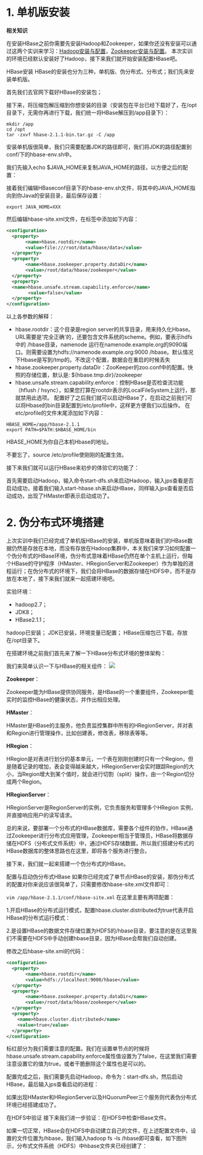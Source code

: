 # 1. 单机版安装
**相关知识**

在安装HBase之前你需要先安装Hadoop和Zookeeper，如果你还没有安装可以通过这两个实训来学习：[Hadoop安装与配置](https://www.educoder.net/shixuns/wliam3nq/challenges)，[Zookeeper安装与配置](https://www.educoder.net/shixuns/ienafu69/challenges)。
本次实训的环境已经默认安装好了Hadoop，接下来我们就开始安装配置HBase吧。

HBase安装
HBase的安装也分为三种，单机版、伪分布式、分布式；我们先来安装单机版。

首先我们去官网下载好HBase的安装包；

接下来，将压缩包解压缩到你想安装的目录（安装包在平台已经下载好了，在/opt目录下，无需你再进行下载，我们统一将HBase解压到/app目录下）：

```shell
mkdir /app
cd /opt
tar -zxvf hbase-2.1.1-bin.tar.gz -C /app
```
安装单机版很简单，我们只需要配置JDK的路径即可，我们将JDK的路径配置到conf/下的hbase-env.sh中。

我们先输入echo $JAVA_HOME来复制JAVA_HOME的路径，以方便之后的配置：



接着我们编辑HBaseconf目录下的hbase-env.sh文件，将其中的JAVA_HOME指向到你Java的安装目录，最后保存设置：
```shell
export JAVA_HOME=XXX
```


然后编辑hbase-site.xml文件，在<configuration>标签中添加如下内容：

```xml
<configuration>
  <property>
       <name>hbase.rootdir</name>
       <value>file:///root/data/hbase/data</value>
  </property>
  <property>
       <name>hbase.zookeeper.property.dataDir</name>
       <value>/root/data/hbase/zookeeper</value>
  </property>
  <property>     
  <name>hbase.unsafe.stream.capability.enforce</name>
        <value>false</value>
  </property>
</configuration>
```
以上各参数的解释：

- hbase.rootdir：这个目录是region server的共享目录，用来持久化Hbase。URL需要是'完全正确'的，还要包含文件系统的scheme。例如，要表示hdfs中的 /hbase目录，namenode 运行在namenode.example.org的9090端口。则需要设置为hdfs://namenode.example.org:9000 /hbase。默认情况下Hbase是写到/tmp的。不改这个配置，数据会在重启的时候丢失
- hbase.zookeeper.property.dataDir：ZooKeeper的zoo.conf中的配置。快照的存储位置，默认是: ${hbase.tmp.dir}/zookeeper
- hbase.unsafe.stream.capability.enforce：控制HBase是否检查流功能（hflush / hsync），如果您打算在rootdir表示的LocalFileSystem上运行，那就禁用此选项。
配置好了之后我们就可以启动HBase了，在启动之前我们可以将Hbase的bin目录配置到/etc/profile中，这样更方便我们以后操作。
在etc/profile的文件末尾添加如下内容：

```shell
HBASE_HOME=/app/hbase-2.1.1
export PATH=$PATH:$HBASE_HOME/bin
```
HBASE_HOME为你自己本机Hbase的地址。

不要忘了，source /etc/profile使刚刚的配置生效。

接下来我们就可以运行HBase来初步的体验它的功能了：

首先需要启动Hadoop，输入命令start-dfs.sh来启动Hadoop，输入jps查看是否启动成功，接着我们输入start-hbase.sh来启动HBase，同样输入jps查看是否启动成功，出现了HMaster即表示启动成功了。

# 2. 伪分布式环境搭建
上次实训中我们已经完成了单机版HBase的安装，单机版意味着我们的HBase数据仍然是存放在本地，而没有存放在Hadoop集群中，本关我们来学习如何配置一个伪分布式的HBase环境，伪分布式意味着HBase仍然在单个主机上运行，但每个HBase的守护程序（HMaster、HRegionServer和Zookeeper）作为单独的进程运行；在伪分布式的环境下，我们会将HBase的数据存储在HDFS中，而不是存放在本地了，接下来我们就来一起搭建环境吧。

实验环境：

- hadoop2.7；
- JDK8；
- HBase2.1.1；

hadoop已安装；
JDK已安装，环境变量已配置；
HBase压缩包已下载，存放在/opt目录下。

在搭建环境之前我们首先来了解一下HBase分布式环境的整体架构：


我们来简单认识一下与HBase的相关组件：
![](https://data.educoder.net/api/attachments/dFFSY1lWc2MwVFE4QWVUYUEvcDdzUT09)

**Zookeeper**：

Zookeeper能为HBase提供协同服务，是HBase的一个重要组件，Zookeeper能实时的监控HBase的健康状态，并作出相应处理。

**HMaster**：

HMaster是HBase的主服务，他负责监控集群中所有的HRegionServer，并对表和Region进行管理操作，比如创建表，修改表，移除表等等。

**HRegion**：

HRegion是对表进行划分的基本单元，一个表在刚刚创建时只有一个Region，但是随着记录的增加，表会变得越来越大，HRegionServer会实时跟踪Region的大小，当Region增大到某个值时，就会进行切割（split）操作，由一个Region切分成两个Region。

**HRegionServer**：

HRegionServer是RegionServer的实例，它负责服务和管理多个HRegion 实例，并直接响应用户的读写请求。

总的来说，要部署一个分布式的HBase数据库，需要各个组件的协作，HBase通过Zookeeper进行分布式应用管理，Zookeeper相当于管理员，HBase将数据存储在HDFS（分布式文件系统）中，通过HDFS存储数据，所以我们搭建分布式的HBase数据库的整体思路也在这里，即将各个服务进行整合。

接下来，我们就一起来搭建一个伪分布式的HBase。

配置与启动伪分布式HBase
如果你已经完成了单节点HBase的安装，那伪分布式的配置对你来说应该很简单了，只需要修改hbase-site.xml文件即可：

`vim /app/hbase-2.1.1/conf/hbase-site.xml`
在这里主要有两项配置：

1.开启HBase的分布式运行模式，配置hbase.cluster.distributed为true代表开启HBase的分布式运行模式：

2.是设置HBase的数据文件存储位置为HDFS的/hbase目录，要注意的是在这里我们不需要在HDFS中手动创建hbase目录，因为HBase会帮我们自动创建。

修改之后hbase-site.xml的<configuration>代码：
```xml
<configuration>
  <property>
       <name>hbase.rootdir</name>
       <value>hdfs://localhost:9000/hbase</value>
  </property>
  <property>
       <name>hbase.zookeeper.property.dataDir</name>
       <value>/root/data/hbase/zookeeper</value>
  </property>
  <property>
    <name>hbase.cluster.distributed</name>
    <value>true</value>
  </property>
</configuration>
```

标红部分为我们需要注意的配置。我们在设置单节点的时候将hbase.unsafe.stream.capability.enforce属性值设置为了false，在这里我们需要注意设置它的值为true，或者干脆删除这个属性也是可以的。

配置完成之后，我们需要先启动Hadoop，命令为：start-dfs.sh，然后启动HBase，最后输入jps查看启动的进程：


如果出现HMaster和HRegionServer以及HQuorumPeer三个服务则代表伪分布式环境已经搭建成功了。

在HDFS中验证
接下来我们进一步验证：在HDFS中检查HBase文件。

如果一切正常，HBase会在HDFS中自动建立自己的文件，在上述配置文件中，设置的文件位置为/hbase，我们输入hadoop fs -ls /hbase即可查看，如下图所示，分布式文件系统（HDFS）中hbase文件夹已经创建了：